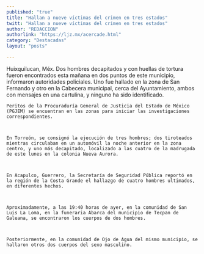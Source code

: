 ```yaml
---
published: "true"
title: "Hallan a nueve víctimas del crimen en tres estados"
twitt: "Hallan a nueve víctimas del crimen en tres estados"
author: "REDACCION"
authorlink: "https://ljz.mx/acercade.html"
category: "Destacadas"
layout: "posts"

---
```



  Huixquilucan, Méx. Dos hombres decapitados y con huellas de tortura fueron encontrados esta mañana en dos puntos de este municipio, informaron autoridades policiales. 
    Uno fue hallado en la zona de San Fernando y otro en la Cabecera municipal, cerca del Ayuntamiento, ambos con mensajes en una cartulina, y ninguno ha sido identificado.
  
  
  
    Peritos de la Procuraduría General de Justicia del Estado de México (PGJEM) se encuentran en las zonas para iniciar las investigaciones correspondientes.
  
  
  
    En Torreón, se consignó la ejecución de tres hombres; dos tiroteados mientras circulaban en un automóvil la noche anterior en la zona centro, y uno más decapitado, localizado a las cuatro de la madrugada de este lunes en la colonia Nueva Aurora.
  
  
  
    En Acapulco, Guerrero, la Secretaría de Seguridad Pública reportó en la región de la Costa Grande el hallazgo de cuatro hombres ultimados, en diferentes hechos.
  
  
  
    Aproximadamente, a las 19:40 horas de ayer, en la comunidad de San Luis La Loma, en la funeraria Abarca del municipio de Tecpan de Galeana, se encontraron los cuerpos de dos hombres.
  
  
  
    Posteriormente, en la comunidad de Ojo de Agua del mismo municipio, se hallaron otros dos cuerpos del sexo masculino.
  

